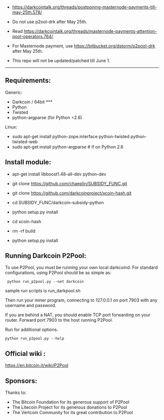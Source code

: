 * https://darkcointalk.org/threads/postponing-masternode-payments-till-may-25th.578/

* Do not use p2ool-drk after May 25th.


* Read https://darkcointalk.org/threads/masternode-payments-attention-pool-operators.764/

* For Masternode payment, use https://bitbucket.org/dstorm/p2pool-drk after May 25th.

* This repo will not be updated/patched till June 1.
-------------------------


Requirements:
-------------------------
Generic:
* Darkcoin / 64bit ***
* Python 
* Twisted
* python-argparse (for Python =2.6)

Linux:
* sudo apt-get install python-zope.interface python-twisted python-twisted-web
* sudo apt-get install python-argparse # if on Python 2.6


Install module:
-------------------------

* apt-get install libboost1.48-all-dev python-dev


* git clone https://github.com/chaeplin/SUBSIDY_FUNC.git
* git clone https://github.com/darkcoinproject/xcoin-hash.git

* cd SUBSIDY_FUNC/darkcoin-subsidy-python
* python setup.py install

* cd xcoin-hash
* rm -rf build
* python setup.py install



Running Darkcoin P2Pool:
-------------------------
To use P2Pool, you must be running your own local darkcoind. For standard
configurations, using P2Pool should be as simple as:

     python run_p2pool.py --net darkcoin
     
sample run scripts is run_darkpool.sh     
     
Then run your miner program, connecting to 127.0.0.1 on port 7903 with any
username and password.

If you are behind a NAT, you should enable TCP port forwarding on your
router. Forward port 7903 to the host running P2Pool.

Run for additional options.

    python run_p2pool.py --help


Official wiki :
-------------------------
https://en.bitcoin.it/wiki/P2Pool


Sponsors:
-------------------------

Thanks to:
* The Bitcoin Foundation for its generous support of P2Pool
* The Litecoin Project for its generous donations to P2Pool
* The Vertcoin Community for its great contribution to P2Pool

